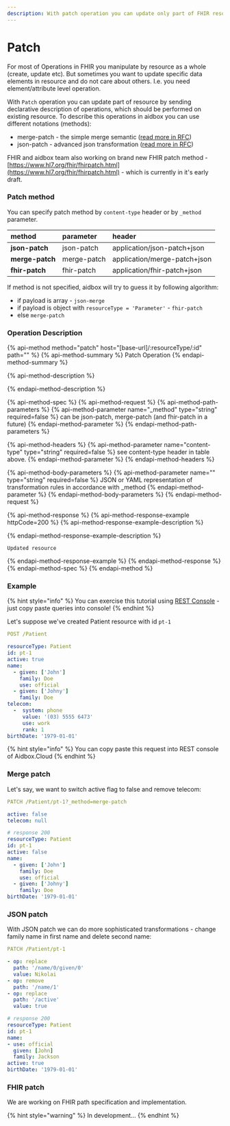 ```yaml
---
description: With patch operation you can update only part of FHIR resource.
---
```


# Patch

For most of Operations in FHIR you manipulate by resource as a whole \(create, update etc\). But sometimes you want to update specific data elements in resource and do not care about others. I.e. you  need element/attribute level operation. 

With `Patch` operation you can update part of resource by sending declarative description of operations, which should be performed on existing resource. To describe this operations in aidbox you can use different notations \(methods\):

* merge-patch  - the simple merge semantic \([read more in RFC](https://tools.ietf.org/html/rfc7386)\)
* json-patch - advanced json transformation \([read more in RFC](https://tools.ietf.org/html/rfc6902)\)

FHIR and aidbox team also working on brand new FHIR patch method - [https://www.hl7.org/fhir/fhirpatch.html](https://www.hl7.org/fhir/fhirpatch.html) - which is currently in it's early draft.

### Patch method

You can specify patch method by `content-type` header or by `_method` parameter.

| method | parameter | header |
| :--- | :--- | :--- |
| **json-patch** | json-patch | application/json-patch+json |
| **merge-patch** | merge-patch | application/merge-patch+json |
| **fhir-patch** | fhir-patch | application/fhir-patch+json |

If method is not specified, aidbox will try to guess it by following algorithm: 

* if payload is array - `json-merge`
* if payload is object with `resourceType = 'Parameter'` - `fhir-patch` 
* else  `merge-patch`

### Operation Description

{% api-method method="patch" host="\[base-url\]/:resourceType/:id" path="" %}
{% api-method-summary %}
Patch Operation
{% endapi-method-summary %}

{% api-method-description %}

{% endapi-method-description %}

{% api-method-spec %}
{% api-method-request %}
{% api-method-path-parameters %}
{% api-method-parameter name="\_method" type="string" required=false %}
can be json-patch, merge-patch \(and fhir-patch in a future\)
{% endapi-method-parameter %}
{% endapi-method-path-parameters %}

{% api-method-headers %}
{% api-method-parameter name="content-type" type="string" required=false %}
see content-type header in table above.
{% endapi-method-parameter %}
{% endapi-method-headers %}

{% api-method-body-parameters %}
{% api-method-parameter name="" type="string" required=false %}
JSON or YAML representation of transformation rules in accordance with \_method
{% endapi-method-parameter %}
{% endapi-method-body-parameters %}
{% endapi-method-request %}

{% api-method-response %}
{% api-method-response-example httpCode=200 %}
{% api-method-response-example-description %}

{% endapi-method-response-example-description %}

```
Updated resource
```
{% endapi-method-response-example %}
{% endapi-method-response %}
{% endapi-method-spec %}
{% endapi-method %}

### Example

{% hint style="info" %}
You can exercise this tutorial using [REST Console](../aidbox-ui/rest-console.md) - just copy paste queries into console!
{% endhint %}

Let's suppose we've created Patient resource with id `pt-1`

```yaml
POST /Patient

resourceType: Patient
id: pt-1
active: true
name:
  - given: ['John']
    family: Doe
    use: official
  - given: ['Johny']
    family: Doe
telecom:
  -  system: phone
     value: '(03) 5555 6473'
     use: work
     rank: 1
birthDate: '1979-01-01'
```

{% hint style="info" %}
You can copy paste this request into REST console of Aidbox.Cloud
{% endhint %}

### Merge patch

Let's say, we want to switch active flag to false and remove telecom:

```yaml
PATCH /Patient/pt-1?_method=merge-patch

active: false
telecom: null
```

```yaml
# response 200
resourceType: Patient
id: pt-1
active: false
name:
  - given: ['John']
    family: Doe
    use: official
  - given: ['Johny']
    family: Doe
birthDate: '1979-01-01'

```

### JSON patch

With JSON patch we can do more sophisticated transformations - change family name in first name and delete second name:

```yaml
PATCH /Patient/pt-1

- op: replace
  path: '/name/0/given/0'
  value: Nikolai
- op: remove
  path: '/name/1'
- op: replace
  path: '/active'
  value: true
```

```yaml
# response 200
resourceType: Patient
id: pt-1
name:
- use: official
  given: [John]
  family: Jackson
active: true
birthDate: '1979-01-01'

```

### FHIR patch

We are working on FHIR path specification and implementation.

{% hint style="warning" %}
In development...
{% endhint %}

